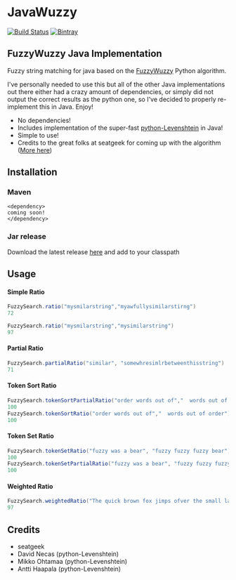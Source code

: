# JavaWuzzy
[![Build Status](https://travis-ci.org/xdrop/fuzzywuzzy.svg?branch=master)](https://travis-ci.org/xdrop/fuzzywuzzy) [![Bintray](https://img.shields.io/bintray/v/xdrop/FuzzyWuzzy-Java/fuzzywuzzy.svg?maxAge=2592000)]()
## FuzzyWuzzy Java Implementation
Fuzzy string matching for java based on the [FuzzyWuzzy](https://github.com/seatgeek/fuzzywuzzy) Python algorithm.

I've personally needed to use this but all of the other Java implementations out there either had a crazy amount of
dependencies, or simply did not output the correct results as the python one, so I've decided to properly re-implement
this in Java. Enjoy!


* No dependencies!
* Includes implementation of the super-fast [python-Levenshtein](https://github.com/ztane/python-Levenshtein/) in Java!
* Simple to use!
* Credits to the great folks at seatgeek for coming up with the algorithm ([More here](http://chairnerd.seatgeek.com/fuzzywuzzy-fuzzy-string-matching-in-python/))


## Installation
### Maven
```
<dependency>
coming soon!
</dependency>
```
### Jar release
Download the latest release [here](https://github.com/xdrop/fuzzywuzzy/releases) and add to your classpath

## Usage

#### Simple Ratio
```java
FuzzySearch.ratio("mysmilarstring","myawfullysimilarstirng")
72

FuzzySearch.ratio("mysmilarstring","mysimilarstring")
97

```

#### Partial Ratio
```java
FuzzySearch.partialRatio("similar", "somewhresimlrbetweenthisstring")
71
```

#### Token Sort Ratio
```java
FuzzySearch.tokenSortPartialRatio("order words out of","  words out of order")
100
FuzzySearch.tokenSortRatio("order words out of","  words out of order")
100
```

#### Token Set Ratio
```java
FuzzySearch.tokenSetRatio("fuzzy was a bear", "fuzzy fuzzy fuzzy bear")
100
FuzzySearch.tokenSetPartialRatio("fuzzy was a bear", "fuzzy fuzzy fuzzy bear")
100
```

#### Weighted Ratio
```java
FuzzySearch.weightedRatio("The quick brown fox jimps ofver the small lazy dog", "the quick brown fox jumps over the small lazy dog")
97
```

## Credits

- seatgeek
- David Necas (python-Levenshtein)
- Mikko Ohtamaa (python-Levenshtein)
- Antti Haapala (python-Levenshtein)
